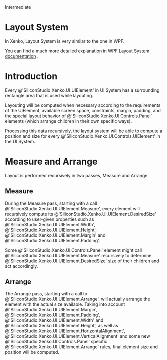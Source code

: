 <div class="doc-incomplete"/>
<span class="label label-doc-level">Intermediate</span>

# Layout System

In Xenko, Layout System is very similar to the one in WPF.

You can find a much more detailed explanation in [WPF Layout System documentation](http://msdn.microsoft.com/en-us/library/ms745058%28v=vs.100%29.aspx) .

# Introduction

Every @'SiliconStudio.Xenko.UI.UIElement' in UI System has a surrounding rectangle area that is used while layouting.

Layouting will be computed when necessary according to the requirements of the UIElement, available screen space, constraints, margin, padding, and the special layout behavior of @'SiliconStudio.Xenko.UI.Controls.Panel' elements (which arrange children in their own specific ways).

Processing this data recursively, the layout system will be able to compute a position and size for every @'SiliconStudio.Xenko.UI.Controls.UIElement' in the UI System.

# Measure and Arrange

Layout is performed recursively in two passes, Measure and Arrange.

## Measure

During the Measure pass, starting with a call @'SiliconStudio.Xenko.UI.UIElement.Measure', every element will recursively compute its @'SiliconStudio.Xenko.UI.UIElement.DesiredSize' according to user-given properties such as @'SiliconStudio.Xenko.UI.UIElement.Width', @'SiliconStudio.Xenko.UI.UIElement.Height', @'SiliconStudio.Xenko.UI.UIElement.Margin' and @'SiliconStudio.Xenko.UI.UIElement.Padding'.

Some @'SiliconStudio.Xenko.UI.Controls.Panel' element might call @'SiliconStudio.Xenko.UI.UIElement.Measure' recursively to determine @'SiliconStudio.Xenko.UI.UIElement.DesiredSize' size of their children and act accordingly.

## Arrange

The Arrange pass, starting with a call to @'SiliconStudio.Xenko.UI.UIElement.Arrange', will actually arrange the element with the actual size available. Taking into account @'SiliconStudio.Xenko.UI.UIElement.Margin', @'SiliconStudio.Xenko.UI.UIElement.Padding', @'SiliconStudio.Xenko.UI.UIElement.Width' and @'SiliconStudio.Xenko.UI.UIElement.Height', as well as @'SiliconStudio.Xenko.UI.UIElement.HorizontalAlignment', @'SiliconStudio.Xenko.UI.UIElement.VerticalAlignment' and some new @'SiliconStudio.Xenko.UI.Controls.Panel' specific @'SiliconStudio.Xenko.UI.UIElement.Arrange' rules, final element size and position will be computed.

 

 

